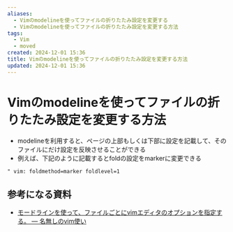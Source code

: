 ```yaml
---
aliases:
  - Vimのmodelineを使ってファイルの折りたたみ設定を変更する
  - Vimのmodelineを使ってファイルの折りたたみ設定を変更する方法
tags:
  - Vim
  - moved
created: 2024-12-01 15:36
title: Vimのmodelineを使ってファイルの折りたたみ設定を変更する方法
updated: 2024-12-01 15:36
---
```


# Vimのmodelineを使ってファイルの折りたたみ設定を変更する方法

- modelineを利用すると、ページの上部もしくは下部に設定を記載して、そのファイルにだけ設定を反映させることができる
- 例えば、下記のように記載するとfoldの設定をmarkerに変更できる

```
" vim: foldmethod=marker foldlevel=1
```

## 参考になる資料

- [モードラインを使って、ファイルごとにvimエディタのオプションを指定する。 — 名無しのvim使い](https://nanasi.jp/articles/howto/file/modeline.html)
